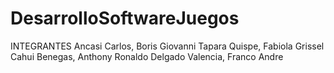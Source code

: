 # DesarrolloSoftwareJuegos
INTEGRANTES
Ancasi Carlos, Boris  Giovanni
Tapara Quispe, Fabiola Grissel
Cahui Benegas, Anthony Ronaldo
Delgado Valencia, Franco Andre
